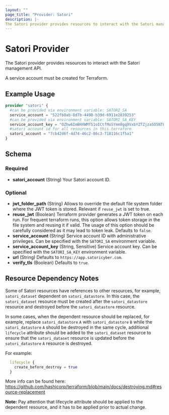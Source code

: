 ```yaml
---
layout: ""
page_title: "Provider: Satori"
description: |-
The Satori provider provides resources to interact with the Satori management API.
---
```


# Satori Provider

The Satori provider provides resources to interact with the Satori management API.

A service account must be created for Terraform.

## Example Usage

```terraform
provider "satori" {
  #can be provided via environment variable: SATORI_SA
  service_account = "522fb8ab-8d7b-4498-b39d-6911e2839253"
  #can be provided via environment variable: SATORI_SA_KEY
  service_account_key = "OZhw6ImBHXWMf51oICtfMoSYmm8gq9VxbYZTZjzaSO5NT0EHxbopnpLBuXQJo6aS"
  #satori account id for all resources in this terraform
  satori_account = "7cb42d6f-4d74-46c2-86c3-718116c1f5a1"
}
```

<!-- schema generated by tfplugindocs -->
## Schema

### Required

- **satori_account** (String) Your Satori account ID.

### Optional

- **jwt_folder_path** (String) Allows to override the default file system folder where the JWT token is stored. Relevant if `reuse_jwt` is set to true.
- **reuse_jwt** (Boolean) Terraform provider generates a JWT token on each run. For frequent terraform runs, this option allows token storage in the file system and reusing it if valid. The usage of this option should be carefully considered as it may lead to token leak. Defaults to `false`.
- **service_account** (String) Service account ID with administrative privileges. Can be specified with the `SATORI_SA` environment variable.
- **service_account_key** (String, Sensitive) Service account key. Can be specified with the `SATORI_SA_KEY` environment variable.
- **url** (String) Defaults to `https://app.satoricyber.com`.
- **verify_tls** (Boolean) Defaults to `true`.

## Resource Dependency Notes

Some of Satori resources have references to other resources, for example, `satori_dataset` dependent on `satori_datastore`.
In this case, the `satori_dataset` resource must be created after the `satori_datastore` resource and destroyed before the `satori_datastore` resource.

In some cases, when the dependent resource should be replaced, for example, replace `satori_datastore` `A` with `satori_datastore` `B` while the `satori_datastore` `A` should be destroyed in the same cycle,
additional `lifecycle` attribute should be added to the `satori_dataset` resource to ensure that the `satori_dataset` resource is updated before the `satori_datastore` `A` resource is destroyed.

For example:
```terraform
  lifecycle {
    create_before_destroy = true
  }
```

More info can be found here: https://github.com/hashicorp/terraform/blob/main/docs/destroying.md#resource-replacement

**Note:**
Pay attention that lifecycle attribute should be applied to the dependent resource, and it has to be applied prior to actual change.
